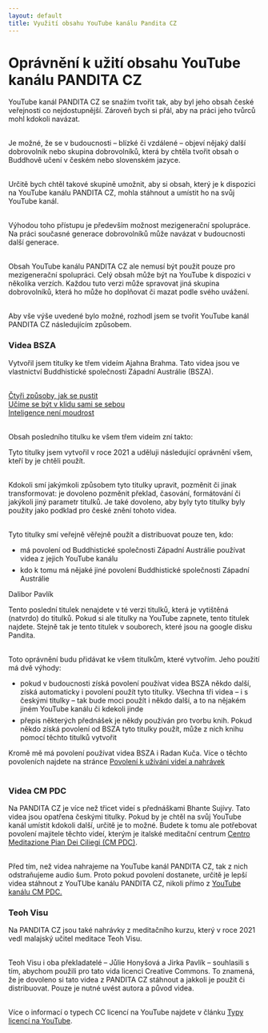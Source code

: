 ```yaml
---
layout: default
title: Využití obsahu YouTube kanálu Pandita CZ
---
```


# Oprávnění k užití obsahu YouTube kanálu PANDITA CZ

YouTube kanál PANDITA CZ se snažím tvořit tak, aby byl jeho obsah české veřejnosti co nejdostupnější. Zároveň bych si přál, aby na práci jeho tvůrců mohl kdokoli navázat.<br><br>

Je možné, že se v budoucnosti – blízké či vzdálené – objeví nějaký další dobrovolník nebo skupina dobrovolníků, která by chtěla tvořit obsah o Buddhově učení v českém nebo slovenském jazyce.<br><br>

Určitě bych chtěl takové skupině umožnit, aby si obsah, který je k dispozici na YouTube kanálu PANDITA CZ, mohla stáhnout a umístit ho na svůj YouTube kanál.<br><br>

Výhodou toho přístupu je především možnost mezigenerační spolupráce. Na práci současné generace dobrovolníků může navázat v budoucnosti další generace.<br><br>

Obsah YouTube kanálu PANDITA CZ ale nemusí být použit pouze pro mezigenerační spolupráci. Celý obsah může být na YouTube k dispozici v několika verzích. Každou tuto verzi může spravovat jiná skupina dobrovolníků, která ho může ho doplňovat či mazat podle svého uvážení.<br><br>

Aby vše výše uvedené bylo možné, rozhodl jsem se tvořit YouTube kanál PANDITA CZ následujícím způsobem.

### Videa BSZA

Vytvořil jsem titulky ke třem videím Ajahna Brahma. Tato videa jsou ve vlastnictví Buddhistické společnosti Západní Austrálie (BSZA).<br><br>

<a href="">Čtyři způsoby, jak se pustit</a><br>
<a href="">Učíme se být v klidu sami se sebou</a><br>
<a href="">Inteligence není moudrost</a><br><br>

Obsah posledního titulku ke všem třem videím zní takto:

<div class="citace">
Tyto titulky jsem vytvořil v roce 2021 a uděluji následující oprávnění všem, kteří by je chtěli použít.<br><br>

Kdokoli smí jakýmkoli způsobem tyto titulky upravit, pozměnit či jinak transformovat: je dovoleno pozměnit překlad, časování, formátování či jakýkoli jiný parametr titulků. Je také dovoleno, aby byly tyto titulky byly použity jako podklad pro české znění tohoto videa.<br><br>

Tyto titulky smí veřejně věřejně použít a distribuovat pouze ten, kdo:

<ul>
<li>má povolení od Buddhistické společnosti Západní Austrálie používat videa z jejich YouTube kanálu</li>

<li style="margin-top:6px">kdo k tomu má nějaké jiné povolení Buddhistické společnosti Západní Austrálie  </li>
</ul>

Dalibor Pavlík

</div>

Tento poslední titulek nenajdete v té verzi titulků, která je vytištěná (natvrdo) do titulků. Pokud si ale titulky na YouTube zapnete, tento titulek najdete. Stejně tak je tento titulek v souborech, které jsou na google disku Pandita. <br><br>

Toto oprávnění budu přidávat ke všem titulkům, které vytvořím. Jeho použití má dvě výhody:

<ul>
<li> pokud v budoucnosti získá povolení používat videa BSZA někdo další, získá automaticky i povolení použít tyto titulky. Všechna tři videa – i s českými titulky – tak bude moci použít i někdo další, a to na nějakém jiném YouTube kanálu či kdekoli jinde</li>

<li style="margin-top:6px"> přepis některých přednášek je někdy používán pro tvorbu knih. Pokud někdo získá povolení od BSZA tyto titulky použít, může z nich knihu pomocí těchto titulků vytvořit</li>
</ul>

Kromě mě má povolení používat videa BSZA i Radan Kuča. Více o těchto povoleních najdete na stránce [Povolení k užíváni videí a nahrávek](povoleni-k-uzivani-videi-a-nahravek.html)<br><br>

### Videa CM PDC

Na PANDITA CZ je více než třicet videí s přednáškami Bhante Sujívy. Tato videa jsou opatřena českými titulky. Pokud by je chtěl na svůj YouTube kanál umístit kdokoli další, určitě je to možné. Budete k tomu ale potřebovat povolení majitele těchto videí, kterým je italské meditační centrum [Centro Meditazione Pian Dei Ciliegi (CM PDC)](https://www.piandeiciliegi.it/en/).<br><br>

Před tím, než videa nahrajeme na YouTube kanál PANDITA CZ, tak z nich odstraňujeme audio šum. Proto pokud povolení dostanete, určitě je lepší videa stáhnout z YouTUbe kanálu PANDITA CZ, nikoli přímo z [YouTube kanálu CM PDC.](https://www.youtube.com/c/CentromeditazionePiandeiCiliegi)

### Teoh Visu

Na PANDITA CZ jsou také nahrávky z meditačního kurzu, který v roce 2021 vedl malajský učitel meditace Teoh Visu.
<br><br>

Teoh Visu i oba překladatelé – Jůlie Honyšová a Jirka Pavlík – souhlasili s tím, abychom použili pro tato vida licenci Creative Commons. To znamená, že je dovoleno si tato videa z PANDITA CZ stáhnout a jakkoli je použít či distribuovat. Pouze je nutné uvést autora a původ videa.<br><br>

Více o informací o typech CC licencí na YouTube najdete v článku [Typy licencí na YouTube](typy-licenci-na-youtube.html).
